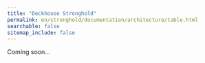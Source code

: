 ```yaml
---
title: "Deckhouse Stronghold"
permalink: en/stronghold/documentation/architecture/table.html
searchable: false
sitemap_include: false
---
```


Coming soon...
